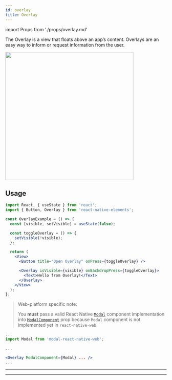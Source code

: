 ```yaml
---
id: overlay
title: Overlay
---
```


import Props from './props/overlay.md'

The Overlay is a view that floats above an app’s content. Overlays are an easy
way to inform or request information from the user.

<img src="/img/overlay.png" width="400" />

## Usage

```jsx
import React, { useState } from 'react';
import { Button, Overlay } from 'react-native-elements';

const OverlayExample = () => {
  const [visible, setVisible] = useState(false);

  const toggleOverlay = () => {
    setVisible(!visible);
  };

  return (
    <View>
      <Button title="Open Overlay" onPress={toggleOverlay} />

      <Overlay isVisible={visible} onBackdropPress={toggleOverlay}>
        <Text>Hello from Overlay!</Text>
      </Overlay>
    </View>
  );
};
```

> Web-platform specific note:
>
> You **must** pass a valid React Native [`Modal`](https://reactnative.dev/docs/modal) component implementation
> into [`ModalComponent`](#modalcomponent) prop because `Modal` component is not implemented yet in `react-native-web`

```jsx
...
import Modal from 'modal-react-native-web';

...

<Overlay ModalComponent={Modal} ... />
...
```

---

<Props />

---
